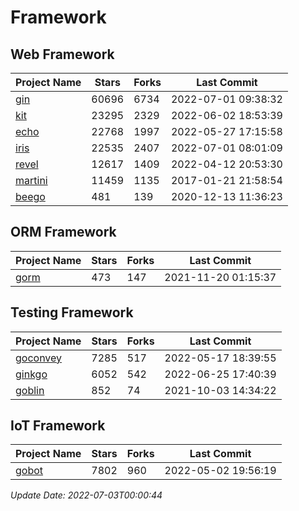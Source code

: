 # Framework

## Web Framework
| Project Name | Stars | Forks | Last Commit |
| ------------ | ----- | ----- | ----------- |
| [gin](https://github.com/gin-gonic/gin) | 60696 | 6734 | 2022-07-01 09:38:32 |
| [kit](https://github.com/go-kit/kit) | 23295 | 2329 | 2022-06-02 18:53:39 |
| [echo](https://github.com/labstack/echo) | 22768 | 1997 | 2022-05-27 17:15:58 |
| [iris](https://github.com/kataras/iris) | 22535 | 2407 | 2022-07-01 08:01:09 |
| [revel](https://github.com/revel/revel) | 12617 | 1409 | 2022-04-12 20:53:30 |
| [martini](https://github.com/go-martini/martini) | 11459 | 1135 | 2017-01-21 21:58:54 |
| [beego](https://github.com/astaxie/beego) | 481 | 139 | 2020-12-13 11:36:23 |

## ORM Framework
| Project Name | Stars | Forks | Last Commit |
| ------------ | ----- | ----- | ----------- |
| [gorm](https://github.com/jinzhu/gorm) | 473 | 147 | 2021-11-20 01:15:37 |

## Testing Framework
| Project Name | Stars | Forks | Last Commit |
| ------------ | ----- | ----- | ----------- |
| [goconvey](https://github.com/smartystreets/goconvey) | 7285 | 517 | 2022-05-17 18:39:55 |
| [ginkgo](https://github.com/onsi/ginkgo) | 6052 | 542 | 2022-06-25 17:40:39 |
| [goblin](https://github.com/franela/goblin) | 852 | 74 | 2021-10-03 14:34:22 |

## IoT Framework
| Project Name | Stars | Forks | Last Commit |
| ------------ | ----- | ----- | ----------- |
| [gobot](https://github.com/hybridgroup/gobot) | 7802 | 960 | 2022-05-02 19:56:19 |

*Update Date: 2022-07-03T00:00:44*